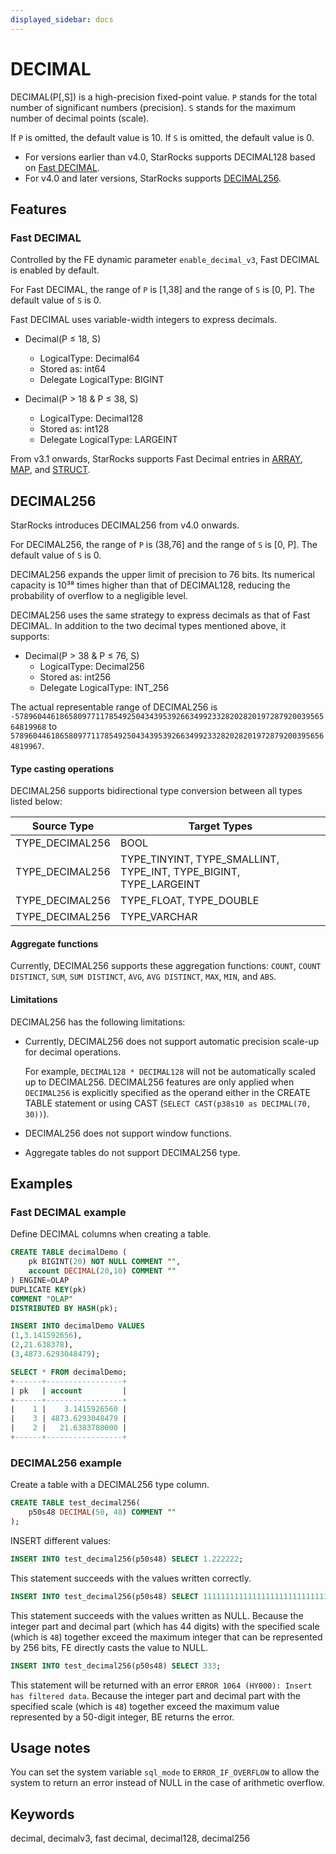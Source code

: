 ```yaml
---
displayed_sidebar: docs
---
```


# DECIMAL

DECIMAL(P[,S]) is a high-precision fixed-point value. `P` stands for the total number of significant numbers (precision). `S` stands for the maximum number of decimal points (scale).

If `P` is omitted, the default value is 10. If `S` is omitted, the default value is 0.

- For versions earlier than v4.0, StarRocks supports DECIMAL128 based on [Fast DECIMAL](#fast-decimal).
- For v4.0 and later versions, StarRocks supports [DECIMAL256](#decimal256).

## Features

### Fast DECIMAL

Controlled by the FE dynamic parameter `enable_decimal_v3`, Fast DECIMAL is enabled by default.

For Fast DECIMAL, the range of `P` is [1,38] and the range of `S` is [0, P]. The default value of `S` is 0.

Fast DECIMAL uses variable-width integers to express decimals.

- Decimal(P &le; 18, S)
  - LogicalType: Decimal64
  - Stored as: int64
  - Delegate LogicalType: BIGINT

- Decimal(P &gt; 18 & P &le; 38, S)
  - LogicalType: Decimal128
  - Stored as: int128
  - Delegate LogicalType: LARGEINT

From v3.1 onwards, StarRocks supports Fast Decimal entries in [ARRAY](../semi_structured/Array.md), [MAP](../semi_structured/Map.md), and [STRUCT](../semi_structured/STRUCT.md).

## DECIMAL256

StarRocks introduces DECIMAL256 from v4.0 onwards.

For DECIMAL256, the range of `P` is (38,76] and the range of `S` is [0, P]. The default value of `S` is 0.

DECIMAL256 expands the upper limit of precision to 76 bits. Its numerical capacity is 10³⁸ times higher than that of DECIMAL128, reducing the probability of overflow to a negligible level.

DECIMAL256 uses the same strategy to express decimals as that of Fast DECIMAL. In addition to the two decimal types mentioned above, it supports:

- Decimal(P &gt; 38 & P &le; 76, S)
  - LogicalType: Decimal256
  - Stored as: int256
  - Delegate LogicalType: INT_256

The actual representable range of DECIMAL256 is `-57896044618658097711785492504343953926634992332820282019728792003956564819968` to `57896044618658097711785492504343953926634992332820282019728792003956564819967`.

#### Type casting operations

DECIMAL256 supports bidirectional type conversion between all types listed below:

| Source Type     | Target Types                                                      |
| --------------- | ----------------------------------------------------------------- |
| TYPE_DECIMAL256 | BOOL                                                              |
| TYPE_DECIMAL256 | TYPE_TINYINT, TYPE_SMALLINT, TYPE_INT, TYPE_BIGINT, TYPE_LARGEINT |
| TYPE_DECIMAL256 | TYPE_FLOAT, TYPE_DOUBLE                                           |
| TYPE_DECIMAL256 | TYPE_VARCHAR                                                      |

#### Aggregate functions

Currently, DECIMAL256 supports these aggregation functions: `COUNT`, `COUNT DISTINCT`, `SUM`, `SUM DISTINCT`, `AVG`, `AVG DISTINCT`, `MAX`, `MIN`, and `ABS`.

#### Limitations

DECIMAL256 has the following limitations:

- Currently, DECIMAL256 does not support automatic precision scale-up for decimal operations.

  For example, `DECIMAL128 * DECIMAL128` will not be automatically scaled up to DECIMAL256. DECIMAL256 features are only applied when `DECIMAL256` is explicitly specified as the operand either in the CREATE TABLE statement or using CAST (`SELECT CAST(p38s10 as DECIMAL(70, 30))`).

- DECIMAL256 does not support window functions.

- Aggregate tables do not support DECIMAL256 type.

## Examples

### Fast DECIMAL example

Define DECIMAL columns when creating a table.

```SQL
CREATE TABLE decimalDemo (
    pk BIGINT(20) NOT NULL COMMENT "",
    account DECIMAL(20,10) COMMENT ""
) ENGINE=OLAP 
DUPLICATE KEY(pk)
COMMENT "OLAP"
DISTRIBUTED BY HASH(pk);

INSERT INTO decimalDemo VALUES
(1,3.141592656),
(2,21.638378),
(3,4873.6293048479);

SELECT * FROM decimalDemo;
+------+-----------------+
| pk   | account         |
+------+-----------------+
|    1 |    3.1415926560 |
|    3 | 4873.6293048479 |
|    2 |   21.6383780000 |
+------+-----------------+
```

### DECIMAL256 example

Create a table with a DECIMAL256 type column.

```SQL
CREATE TABLE test_decimal256(
    p50s48 DECIMAL(50, 48) COMMENT ""
);
```

INSERT different values:

```SQL
INSERT INTO test_decimal256(p50s48) SELECT 1.222222;
```

This statement succeeds with the values written correctly.

```SQL
INSERT INTO test_decimal256(p50s48) SELECT 11111111111111111111111111111111111111111111.222222;
```

This statement succeeds with the values written as NULL. Because the integer part and decimal part (which has 44 digits) with the specified scale (which is `48`) together exceed the maximum integer that can be represented by 256 bits, FE directly casts the value to NULL.

```SQL
INSERT INTO test_decimal256(p50s48) SELECT 333;
```

This statement will be returned with an error `ERROR 1064 (HY000): Insert has filtered data`. Because the integer part and decimal part with the specified scale (which is `48`) together exceed the maximum value represented by a 50-digit integer, BE returns the error.

## Usage notes

You can set the system variable `sql_mode` to `ERROR_IF_OVERFLOW` to allow the system to return an error instead of NULL in the case of arithmetic overflow.

## Keywords

decimal, decimalv3, fast decimal, decimal128, decimal256
